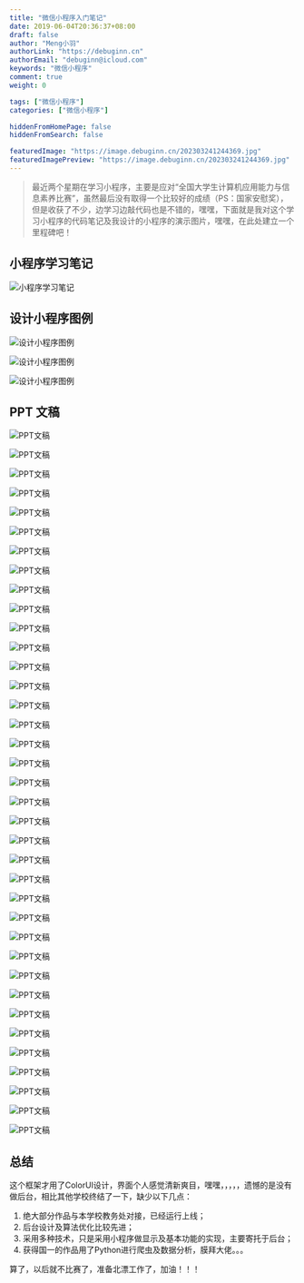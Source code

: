 ```yaml
---
title: "微信小程序入门笔记"
date: 2019-06-04T20:36:37+08:00
draft: false
author: "Meng小羽"
authorLink: "https://debuginn.cn"
authorEmail: "debuginn@icloud.com"
keywords: "微信小程序"
comment: true
weight: 0

tags: ["微信小程序"]
categories: ["微信小程序"]

hiddenFromHomePage: false
hiddenFromSearch: false

featuredImage: "https://image.debuginn.cn/202303241244369.jpg"
featuredImagePreview: "https://image.debuginn.cn/202303241244369.jpg"
---
```


> 最近两个星期在学习小程序，主要是应对“全国大学生计算机应用能力与信息素养比赛”，虽然最后没有取得一个比较好的成绩（PS：国家安慰奖），但是收获了不少，边学习边敲代码也是不错的，嘿嘿，下面就是我对这个学习小程序的代码笔记及我设计的小程序的演示图片，嘿嘿，在此处建立一个里程碑吧！

## 小程序学习笔记

![小程序学习笔记](https://image.debuginn.cn/202303241245588.png)

## 设计小程序图例

![设计小程序图例](https://image.debuginn.cn/202303241245667.png)

![设计小程序图例](https://image.debuginn.cn/202303241246567.png)

![设计小程序图例](https://image.debuginn.cn/202303241246058.png)

## PPT 文稿

![PPT文稿](https://image.debuginn.cn/202303241247487.jpg)

![PPT文稿](https://image.debuginn.cn/202303241247242.jpg)

![PPT文稿](https://image.debuginn.cn/202303241248773.jpg)

![PPT文稿](https://image.debuginn.cn/202303241248524.jpg)

![PPT文稿](https://image.debuginn.cn/202303241248347.jpg)

![PPT文稿](https://image.debuginn.cn/202303241249125.jpg)

![PPT文稿](https://image.debuginn.cn/202303241249763.jpg)

![PPT文稿](https://image.debuginn.cn/202303241249463.jpg)

![PPT文稿](https://image.debuginn.cn/202303241250103.jpg)

![PPT文稿](https://image.debuginn.cn/202303241250804.jpg)

![PPT文稿](https://image.debuginn.cn/202303241250283.jpg)

![PPT文稿](https://image.debuginn.cn/202303241250987.jpg)

![PPT文稿](https://image.debuginn.cn/202303241251928.jpg)

![PPT文稿](https://image.debuginn.cn/202303241251241.jpg)

![PPT文稿](https://image.debuginn.cn/202303241252101.jpg)

![PPT文稿](https://image.debuginn.cn/202303241253383.jpg)

![PPT文稿](https://image.debuginn.cn/202303241253374.jpg)

![PPT文稿](https://image.debuginn.cn/202303241253786.jpg)

![PPT文稿](https://image.debuginn.cn/202303241253113.jpg)

![PPT文稿](https://image.debuginn.cn/202303241254101.jpg)

![PPT文稿](https://image.debuginn.cn/202303241254296.jpg)

![PPT文稿](https://image.debuginn.cn/202303241254531.jpg)

![PPT文稿](https://image.debuginn.cn/202303241255333.jpg)

![PPT文稿](https://image.debuginn.cn/202303241256859.jpg)

![PPT文稿](https://image.debuginn.cn/202303241256172.jpg)

![PPT文稿](https://image.debuginn.cn/202303241256172.jpg)

![PPT文稿](https://image.debuginn.cn/202303241256389.jpg)

![PPT文稿](https://image.debuginn.cn/202303241256719.jpg)

![PPT文稿](https://image.debuginn.cn/202303241256347.jpg)

![PPT文稿](https://image.debuginn.cn/202303241256380.jpg)

![PPT文稿](https://image.debuginn.cn/202303241256978.jpg)

![PPT文稿](https://image.debuginn.cn/202303241256892.jpg)

![PPT文稿](https://image.debuginn.cn/202303241257014.jpg)

![PPT文稿](https://image.debuginn.cn/202303241257796.jpg)

![PPT文稿](https://image.debuginn.cn/202303241257727.jpg)

![PPT文稿](https://image.debuginn.cn/202303241257343.jpg)

![PPT文稿](https://image.debuginn.cn/202303241257384.jpg)

## 总结

这个框架才用了ColorUI设计，界面个人感觉清新爽目，嘿嘿，，，，，遗憾的是没有做后台，相比其他学校终结了一下，缺少以下几点：

1. 绝大部分作品与本学校教务处对接，已经运行上线； 
2. 后台设计及算法优化比较先进； 
3. 采用多种技术，只是采用小程序做显示及基本功能的实现，主要寄托于后台； 
4. 获得国一的作品用了Python进行爬虫及数据分析，膜拜大佬。。。

算了，以后就不比赛了，准备北漂工作了，加油！！！